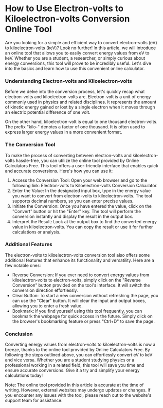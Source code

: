 How to Use Electron-volts to Kiloelectron-volts Conversion Online Tool
======================================================================

Are you looking for a simple and efficient way to convert electron-volts (eV) to kiloelectron-volts (keV)? Look no further! In this article, we will introduce an online tool that allows you to easily convert energy values from eV to keV. Whether you are a student, a researcher, or simply curious about energy conversions, this tool will prove to be incredibly useful. Let's dive into the basics and learn how to use this convenient online calculator.

### Understanding Electron-volts and Kiloelectron-volts

Before we delve into the conversion process, let's quickly recap what electron-volts and kiloelectron-volts are. Electron-volt is a unit of energy commonly used in physics and related disciplines. It represents the amount of kinetic energy gained or lost by a single electron when it moves through an electric potential difference of one volt.

On the other hand, kiloelectron-volt is equal to one thousand electron-volts. The prefix "kilo-" denotes a factor of one thousand. It is often used to express larger energy values in a more convenient format.

### The Conversion Tool

To make the process of converting between electron-volts and kiloelectron-volts hassle-free, you can utilize the online tool provided by Online Calculators Free. This tool offers a user-friendly interface that enables quick and accurate conversions. Here's how you can use it:

1. Access the Conversion Tool: Open your web browser and go to the following link: Electron-volts to Kiloelectron-volts Conversion Calculator.
2. Enter the Value: In the designated input box, type in the energy value you want to convert from electron-volts to kiloelectron-volts. The tool supports decimal numbers, so you can enter precise values.
3. Initiate the Conversion: Once you have entered the value, click on the "Convert" button or hit the "Enter" key. The tool will perform the conversion instantly and display the result in the output box.
4. Interpret the Result: Look at the output box to find the converted energy value in kiloelectron-volts. You can copy the result or use it for further calculations or analysis.

### Additional Features

The electron-volts to kiloelectron-volts conversion tool also offers some additional features that enhance its functionality and versatility. Here are a few notable ones:

- Reverse Conversion: If you ever need to convert energy values from kiloelectron-volts to electron-volts, simply click on the "Reverse Conversion" button provided on the tool's interface. It will switch the conversion direction effortlessly.
- Clear Button: To start a new conversion without refreshing the page, you can use the "Clear" button. It will clear the input and output boxes, allowing you to enter a fresh value.
- Bookmark: If you find yourself using this tool frequently, you can bookmark the webpage for quick access in the future. Simply click on the browser's bookmarking feature or press "Ctrl+D" to save the page.

### Conclusion

Converting energy values from electron-volts to kiloelectron-volts is now a breeze, thanks to the online tool provided by Online Calculators Free. By following the steps outlined above, you can effortlessly convert eV to keV and vice versa. Whether you are a student studying physics or a professional working in a related field, this tool will save you time and ensure accurate conversions. Give it a try and simplify your energy calculations today!

Note: The online tool provided in this article is accurate at the time of writing. However, external websites may undergo updates or changes. If you encounter any issues with the tool, please reach out to the website's support team for assistance.